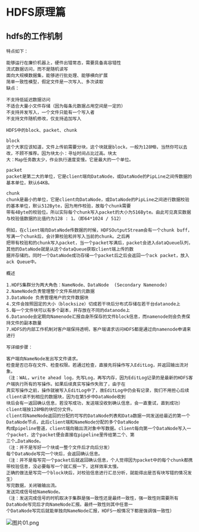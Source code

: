 # HDFS原理篇

## hdfs的工作机制

	特点如下：

	能够运行在廉价机器上，硬件出错常态，需要具备高容错性
	流式数据访问，而不是随机读写
	面向大规模数据集，能够进行批处理、能够横向扩展
	简单一致性模型，假定文件是一次写入、多次读取
	缺点：

	不支持低延迟数据访问
	不适合大量小文件存储（因为每条元数据占用空间是一定的）
	不支持并发写入，一个文件只能有一个写入者
	不支持文件随机修改，仅支持追加写入
	
	HDFS中的block、packet、chunk

	block 
	这个大家应该知道，文件上传前需要分块，这个块就是block，一般为128MB，当然你可以去改，不顾不推荐。因为块太小：寻址时间占比过高。块太
	大：Map任务数太少，作业执行速度变慢。它是最大的一个单位。

	packet 
	packet是第二大的单位，它是client端向DataNode，或DataNode的PipLine之间传数据的基本单位，默认64KB。

	chunk 
	chunk是最小的单位，它是client向DataNode，或DataNode的PipLine之间进行数据校验的基本单位，默认512Byte，因为用作校验，故每个chunk需要
	带有4Byte的校验位。所以实际每个chunk写入packet的大小为516Byte。由此可见真实数据与校验值数据的比值约为128 : 1。（即64*1024 / 512）

	例如，在client端向DataNode传数据的时候，HDFSOutputStream会有一个chunk buff，写满一个chunk后，会计算校验和并写入当前的chunk。之后再
	把带有校验和的chunk写入packet，当一个packet写满后，packet会进入dataQueue队列，其他的DataNode就是从这个dataQueue获取client端上传的数
	据并存储的。同时一个DataNode成功存储一个packet后之后会返回一个ack packet，放入ack Queue中。

	概述
	
	1.HDFS集群分为两大角色：NameNode、DataNode  (Secondary Namenode)
	2.NameNode负责管理整个文件系统的元数据
	3.DataNode 负责管理用户的文件数据块
	4.文件会按照固定的大小（blocksize）切成若干块后分布式存储在若干台datanode上
	5.每一个文件块可以有多个副本，并存放在不同的datanode上
	6.Datanode会定期向Namenode汇报自身所保存的文件block信息，而namenode则会负责保持文件的副本数量
	7.HDFS的内部工作机制对客户端保持透明，客户端请求访问HDFS都是通过向namenode申请来进行
	
	写详细步骤：

	客户端向NameNode发出写文件请求。
	检查是否已存在文件、检查权限。若通过检查，直接先将操作写入EditLog，并返回输出流对象。 
	（注：WAL，write ahead log，先写Log，再写内存，因为EditLog记录的是最新的HDFS客户端执行所有的写操作。如果后续真实写操作失败了，由于在
	真实写操作之前，操作就被写入EditLog中了，故EditLog中仍会有记录，我们不用担心后续client读不到相应的数据块，因为在第5步中DataNode收到
	块后会有一返回确认信息，若没写成功，发送端没收到确认信息，会一直重试，直到成功）
	client端按128MB的块切分文件。
	client将NameNode返回的分配的可写的DataNode列表和Data数据一同发送给最近的第一个DataNode节点，此后client端和NameNode分配的多个DataNode
	构成pipeline管道，client端向输出流对象中写数据。client每向第一个DataNode写入一个packet，这个packet便会直接在pipeline里传给第二个、第
	三个…DataNode。 
	（注：并不是写好一个块或一整个文件后才向后分发）
	每个DataNode写完一个块后，会返回确认信息。 
	（注：并不是每写完一个packet后就返回确认信息，个人觉得因为packet中的每个chunk都携带校验信息，没必要每写一个就汇报一下，这样效率太慢。
	正确的做法是写完一个block块后，对校验信息进行汇总分析，就能得出是否有块写错的情况发生）
	写完数据，关闭输输出流。
	发送完成信号给NameNode。 
	（注：发送完成信号的时机取决于集群是强一致性还是最终一致性，强一致性则需要所有DataNode写完后才向NameNode汇报。最终一致性则其中任意一
	个DataNode写完后就能单独向NameNode汇报，HDFS一般情况下都是强调强一致性）

![图片01.png](https://upload-images.jianshu.io/upload_images/14465950-5fdf7eafd1d2e319.png?imageMogr2/auto-orient/strip%7CimageView2/2/w/1240)